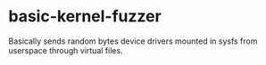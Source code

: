 # basic-kernel-fuzzer
Basically sends random bytes device drivers mounted in sysfs from userspace through virtual files.
